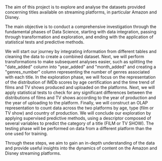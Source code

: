 The aim of this project is to explore and analyse the datasets provided concerning titles available on streaming platforms, in particular Amazon and Disney.

The main objective is to conduct a comprehensive investigation through the fundamental phases of Data Science, starting with data integration, passing through transformation and exploration, and ending with the application of statistical tests and predictive methods.

We will start our journey by integrating information from different tables and cleaning the data to create a combined dataset. Next, we will perform transformations to make subsequent analyses easier, such as splitting the "date_added" column into "year_added" and "month_added" and creating a "genres_number" column representing the number of genres associated with each title.
In the exploration phase, we will focus on the representation of the distribution of IMDb scores by age certification and the time trend of films and TV shows produced and uploaded on the platforms.
Next, we will apply statistical tests to check for any significant differences between the distributions of films and TV shows according to the year of production and the year of uploading to the platform. 
Finally, we will construct an OLAP representation to count data across the two platforms by age, type (film or TV show) and country of production.
We will conclude our exploration by applying supervised predictive methods, using a descriptor composed of several variables to predict the category of a title (FILM or TV SHOW). The testing phase will be performed on data from a different platform than the one used for training.

Through these steps, we aim to gain an in-depth understanding of the data and provide useful insights into the dynamics of content on the Amazon and Disney streaming platforms.

 
